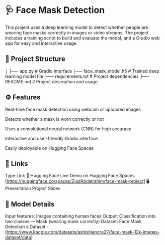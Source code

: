 # 🩺 Face Mask Detection
This project uses a deep learning model to detect whether people are wearing face masks correctly in images or video streams. The project includes a training script to build and evaluate the model, and a Gradio web app for easy and interactive usage.

## 📂 Project Structure
│
├── app.py # Gradio interface
├── face_mask_model.h5 # Trained deep learning model file
├── requirements.txt # Project dependencies
├── README.md # Project description and usage

## ⚙️ Features
Real-time face mask detection using webcam or uploaded images

Detects whether a mask is worn correctly or not

Uses a convolutional neural network (CNN) for high accuracy

Interactive and user-friendly Gradio interface

Easily deployable on Hugging Face Spaces

## 📌 Links
Type	Link
🔗 Hugging Face	Live Demo on Hugging Face Spaces [https://huggingface.co/spaces/ZiadAbdelrahim/face-mask-project]
🖥️ Presentation	Project Slides

## 🧠 Model Details
Input features:  Images containing human faces
Output: Classification into two classes — Mask (wearing mask correctly) 
Dataset: Face Mask Detection s Dataset - [https://www.kaggle.com/datasets/ashishjangra27/face-mask-12k-images-dataset/data]
